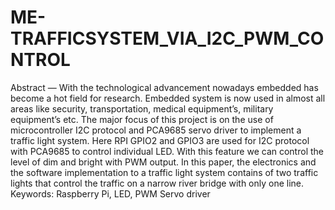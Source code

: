 # ME-TRAFFICSYSTEM_VIA_I2C_PWM_CONTROL
Abstract — With the technological advancement nowadays embedded has become a hot field for research. Embedded system is now used in almost all areas like security, transportation, medical equipment’s, military equipment’s etc. The major focus of this project is on the use of microcontroller I2C protocol and PCA9685 servo driver to implement a traffic light system. Here RPI GPIO2 and GPIO3 are used for I2C protocol with PCA9685 to control individual LED. With this feature we can control the level of dim and bright with PWM output. In this paper, the electronics and the software implementation to a traffic light system contains of two traffic lights that control the traffic on a narrow river bridge with only one line. Keywords: Raspberry Pi, LED, PWM Servo driver
